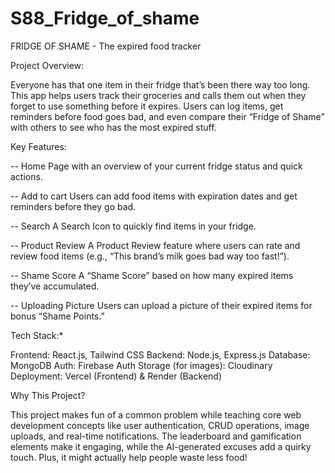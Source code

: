 # S88_Fridge_of_shame
FRIDGE OF SHAME - The expired food tracker

Project Overview:

Everyone has that one item in their fridge that’s been there way too long. This app helps users track their groceries and calls them out when they forget to use something before it expires. Users can log items, get reminders before food goes bad, and even compare their “Fridge of Shame” with others to see who has the most expired stuff.

Key Features:

-- Home Page with an overview of your current fridge status and quick actions.

-- Add to cart Users can add food items with expiration dates and get reminders before they go bad.

-- Search A Search Icon to quickly find items in your fridge.

-- Product Review A Product Review feature where users can rate and review food items (e.g., “This brand’s milk goes bad way too fast!”).

-- Shame Score A “Shame Score” based on how many expired items they’ve accumulated.

-- Uploading Picture Users can upload a picture of their expired items for bonus “Shame Points.”

Tech Stack:*

Frontend: React.js, Tailwind CSS
Backend: Node.js, Express.js
Database: MongoDB
Auth: Firebase Auth
Storage (for images): Cloudinary
Deployment: Vercel (Frontend) & Render (Backend)


Why This Project?

This project makes fun of a common problem while teaching core web development concepts like user authentication, CRUD operations, image uploads, and real-time notifications. The leaderboard and gamification elements make it engaging, while the AI-generated excuses add a quirky touch. Plus, it might actually help people waste less food!
